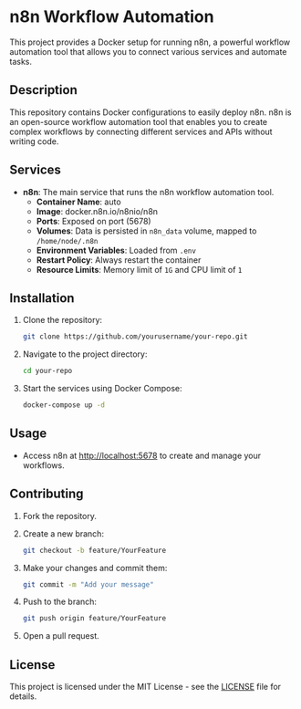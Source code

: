 # n8n Workflow Automation

This project provides a Docker setup for running n8n, a powerful workflow automation tool that allows you to connect various services and automate tasks.

## Description

This repository contains Docker configurations to easily deploy n8n. n8n is an open-source workflow automation tool that enables you to create complex workflows by connecting different services and APIs without writing code.

## Services

- **n8n**: The main service that runs the n8n workflow automation tool.
  - **Container Name**: auto
  - **Image**: docker.n8n.io/n8nio/n8n
  - **Ports**: Exposed on port (5678)
  - **Volumes**: Data is persisted in `n8n_data` volume, mapped to `/home/node/.n8n`
  - **Environment Variables**: Loaded from `.env`
  - **Restart Policy**: Always restart the container
  - **Resource Limits**: Memory limit of `1G` and CPU limit of `1`

## Installation

1. Clone the repository:

   ```bash
   git clone https://github.com/yourusername/your-repo.git
   ```

2. Navigate to the project directory:

   ```bash
   cd your-repo
   ```

3. Start the services using Docker Compose:

   ```bash
   docker-compose up -d
   ```

## Usage

- Access n8n at [http://localhost:5678](http://localhost:5678) to create and manage your workflows.

## Contributing

1. Fork the repository.
2. Create a new branch:

   ```bash
   git checkout -b feature/YourFeature
   ```

3. Make your changes and commit them:

   ```bash
   git commit -m "Add your message"
   ```

4. Push to the branch:

   ```bash
   git push origin feature/YourFeature
   ```

5. Open a pull request.

## License

This project is licensed under the MIT License - see the [LICENSE](LICENSE) file for details.
